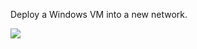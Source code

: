 Deploy a Windows VM into a new network.
<a href="https://portal.azure.com/#create/Microsoft.Template/uri/https%3A%2F%2Fraw.githubusercontent.com%2Ftimblewitt%2FTimCo%2Fmaster%2FWG-SRVn%2Fazuredeploy.json" target="_blank">

<img src="http://azuredeploy.net/deploybutton.png"/>
</a>
